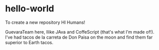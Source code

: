 # hello-world
To create a new repository
HI Humans!

GuevaraTeam here, Ilike JAva and CoffeScript (that's what I'm made of!).
I've had tacos de la carreta de Don Paisa on the moon and find them far superior to Earth tacos.
